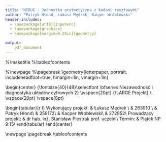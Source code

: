 ```yaml
---
title: "NIDUC - Jednostka arytmetyczna z kodami resztowymi"
author: "Patryk Hłond, Łukasz Mędrek, Kacper Wróblewski"
header-includes:
  - \usepackage[utf8]{inputenc}
  - \usepackage{graphicx}
  - \usepackage[margin=0.25in]{geometry}

output:
    pdf_document
---
```


%\maketitle
%\tableofcontents

%\newpage
%\pagebreak
\geometry{letterpaper, portrait, includeheadfoot=true, hmargin=1in, vmargin=1in}

\begin{center}
{\fontsize{40}{48}\selectfont \bfseries Niezawodność i diagnostyka układów cyfrowych 2} 
\\\vspace{20pt}
{\LARGE Projekt} \\
\vspace{20pt}
\vspace{8pt}
    
\begin{tabular}{r  l}
	Wykonujący projekt: & Łukasz Mędrek \\
		& 263910 \\
         	& Patryk Hłond\\
         	& 259172\\
         	& Kacper Wróblewski\\
         	& 272952\\
Prowadzący projekt: &  dr hab. inż. Stanisław Piestrak prof. uczelni\\
Termin: & Piątek NP 9:15\\
\end{tabular}
\end{center}

\newpage
\pagebreak
\tableofcontents
